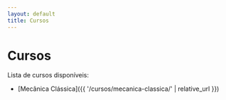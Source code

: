 ```yaml
---
layout: default
title: Cursos
---
```


# Cursos

Lista de cursos disponíveis:
- [Mecânica Clássica]({{ '/cursos/mecanica-classica/' | relative_url }})
